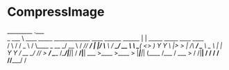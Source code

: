 # CompressImage


_________                                                     .___                               
\_   ___ \  ____   _____ _____________   ____   ______ ______ |   | _____ _____     ____   ____  
/    \  \/ /  _ \ /     \\____ \_  __ \_/ __ \ /  ___//  ___/ |   |/     \\__  \   / ___\_/ __ \ 
\     \___(  <_> )  Y Y  \  |_> >  | \/\  ___/ \___ \ \___ \  |   |  Y Y  \/ __ \_/ /_/  >  ___/ 
 \______  /\____/|__|_|  /   __/|__|    \___  >____  >____  > |___|__|_|  (____  /\___  / \___  >
        \/             \/|__|               \/     \/     \/            \/     \//_____/      \/
